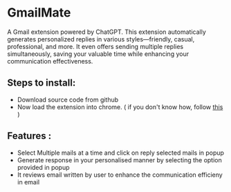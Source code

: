 # GmailMate

A Gmail extension powered by ChatGPT. This extension automatically generates personalized replies in various styles—friendly, casual, professional, and more. It even offers sending multiple replies simultaneously, saving your valuable time while enhancing your communication effectiveness.

## Steps to install:

 - Download source code from github
 - Now load the extension into chrome. ( if you don't know how, follow [this](https://webkul.com/blog/how-to-install-the-unpacked-extension-in-chrome/) )
 

 ## Features :

 - Select Multiple mails at a time and click on reply selected mails in popup
 - Generate response in your personalised manner by selecting the option provided in popup
 - It reviews email written by user to enhance the communication
 efficieny in email
